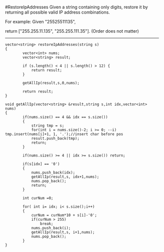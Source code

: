 #RestoreIpAddresses
Given a string containing only digits, restore it by returning all possible valid IP address combinations.

For example:
Given "25525511135",

return ["255.255.11.135", "255.255.111.35"]. (Order does not matter)


---

```
vector<string> restoreIpAddresses(string s)
{
        vector<int> nums;  
        vector<string> result;  
        
        if (s.length() < 4 || s.length() > 12) {
            return result;
        }
        
        getAllIp(result,s,0,nums);
        
        return result;
}
    
void getAllIp(vector<string> &result,string s,int idx,vector<int> nums)
{
        if(nums.size() == 4 && idx == s.size())  
        {  
            string tmp = s;  
            for(int i = nums.size()-2; i >= 0; --i) tmp.insert(nums[i]+1, 1, '.');//insert char before pos  
            result.push_back(tmp);  
            return;  
        }
        
        if(nums.size() >= 4 || idx >= s.size()) return;
        
        if(s[idx] == '0')
        {
            nums.push_back(idx);  
            getAllIp(result,s, idx+1,nums);  
            nums.pop_back();
            return;
        }
        
        int curNum =0;
        
        for( int i= idx; i< s.size();i++)
        {
            curNum = curNum*10 + s[i]-'0';
            if(curNum > 255)
                break;
            nums.push_back(i);  
            getAllIp(result,s, i+1,nums);  
            nums.pop_back(); 
        }
}
```